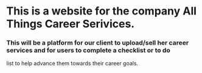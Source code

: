 # This is a website for the company All Things Career Serivices.

### This will be a platform for our client to upload/sell her career services and for users to complete a checklist or to do
list to help advance them towards their career goals.

